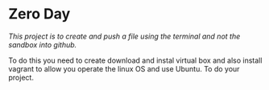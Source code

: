  # **Zero Day**
 *This project is to create and push a file using the terminal and not the sandbox into github.*

 To do this you need to create download and instal virtual box and also install vagrant to allow you operate the linux OS and use Ubuntu. To do your project.
